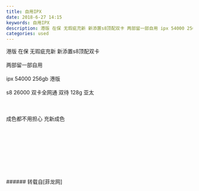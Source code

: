 ```yaml
---
title: 自用IPX
date: 2018-6-27 14:15
keywords: 自用IPX
description: 港版 在保 无瑕疵充新 新添置s8顶配双卡 两部留一部自用 ipx 54000 256gb 港版s8 26000 双卡全网通 双待 128g 亚太成色都不用担心 充新成色 
categories: used
---
```

<td class="t_f" id="postmessage_1456468">

港版 在保 无瑕疵充新 新添置s8顶配双卡 <br/>
<br/>
两部留一部自用 <br/>
<br/>
ipx 54000 256gb 港版<br/>
<br/>
s8 26000 双卡全网通 双待 128g 亚太<br/>
<br/>
<br/>
<br/>
成色都不用担心 充新成色 <br/>
<img alt="" border="0" class="zoom" data-cf-modified-480553cca0ef9a2d6bc9c377-="" file="http://www.flw.ph/data/appbyme/upload/image/201806/27/CcI4lRy4vHQJ.jpg" id="aimg_TiP6F" lazyloadthumb="1" onclick="" onmouseover="" src="http://www.flw.ph/data/appbyme/upload/image/201806/27/CcI4lRy4vHQJ.jpg"/><br/>
<br/>
<img alt="" border="0" class="zoom" data-cf-modified-480553cca0ef9a2d6bc9c377-="" file="http://www.flw.ph/data/appbyme/upload/image/201806/27/4sVClc9gM3yt.jpg" id="aimg_Adf7E" lazyloadthumb="1" onclick="" onmouseover="" src="http://www.flw.ph/data/appbyme/upload/image/201806/27/4sVClc9gM3yt.jpg"/><br/>
<br/>
<img alt="" border="0" class="zoom" data-cf-modified-480553cca0ef9a2d6bc9c377-="" file="http://www.flw.ph/data/appbyme/upload/image/201806/27/ZyYNRDr016jk.jpg" id="aimg_tGpXa" lazyloadthumb="1" onclick="" onmouseover="" src="http://www.flw.ph/data/appbyme/upload/image/201806/27/ZyYNRDr016jk.jpg"/><br/>
<br/>
<img alt="" border="0" class="zoom" data-cf-modified-480553cca0ef9a2d6bc9c377-="" file="http://www.flw.ph/data/appbyme/upload/image/201806/27/04VfpMFXJIIj.jpg" id="aimg_VPW11" lazyloadthumb="1" onclick="" onmouseover="" src="http://www.flw.ph/data/appbyme/upload/image/201806/27/04VfpMFXJIIj.jpg"/><br/>
<br/>
<img alt="" border="0" class="zoom" data-cf-modified-480553cca0ef9a2d6bc9c377-="" file="http://www.flw.ph/data/appbyme/upload/image/201806/27/JyF1xKty5Sig.jpg" id="aimg_g998i" lazyloadthumb="1" onclick="" onmouseover="" src="http://www.flw.ph/data/appbyme/upload/image/201806/27/JyF1xKty5Sig.jpg"/><br/>
<br/>
<img alt="" border="0" class="zoom" data-cf-modified-480553cca0ef9a2d6bc9c377-="" file="http://www.flw.ph/data/appbyme/upload/image/201806/27/GRjO9JXtMgLh.jpg" id="aimg_C6E0Z" lazyloadthumb="1" onclick="" onmouseover="" src="http://www.flw.ph/data/appbyme/upload/image/201806/27/GRjO9JXtMgLh.jpg"/><br/>
<br/>
<img alt="" border="0" class="zoom" data-cf-modified-480553cca0ef9a2d6bc9c377-="" file="http://www.flw.ph/data/appbyme/upload/image/201806/27/AsvjbsXoXerB.jpg" id="aimg_c5UsY" lazyloadthumb="1" onclick="" onmouseover="" src="http://www.flw.ph/data/appbyme/upload/image/201806/27/AsvjbsXoXerB.jpg"/><br/>
<br/>
<img alt="" border="0" class="zoom" data-cf-modified-480553cca0ef9a2d6bc9c377-="" file="http://www.flw.ph/data/appbyme/upload/image/201806/27/jEl61dJHtY6e.jpg" id="aimg_rVIiv" lazyloadthumb="1" onclick="" onmouseover="" src="http://www.flw.ph/data/appbyme/upload/image/201806/27/jEl61dJHtY6e.jpg"/><br/>
<br/>
</td>
###### 转载自[菲龙网]